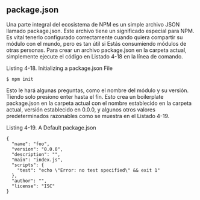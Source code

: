 ## package.json

Una parte integral del ecosistema de NPM es un simple archivo JSON llamado package.json. 
Este archivo tiene un significado especial para
NPM. Es vital tenerlo configurado correctamente cuando quiera compartir 
su módulo con el mundo, pero es tan útil si
Estás consumiendo módulos de otras personas. Para crear un archivo package.json 
en la carpeta actual, simplemente ejecute el código en
Listado 4-18 en la línea de comando.

Listing 4-18. Initializing a package.json File

```
$ npm init
```

Esto le hará algunas preguntas, como el nombre del módulo y su versión. 
Tiendo solo presiono enter hasta
el fin. Esto crea un boilerplate package.json en la carpeta actual con 
el nombre establecido en la carpeta actual, versión
establecido en 0.0.0, y algunos otros valores predeterminados razonables 
como se muestra en el Listado 4-19.

Listing 4-19. A Default package.json
```
{
  "name": "foo",
  "version": "0.0.0",
  "description": "",
  "main": "index.js",
  "scripts": {
    "test": "echo \"Error: no test specified\" && exit 1"
  },
  "author": "",
  "license": "ISC"
}
```
